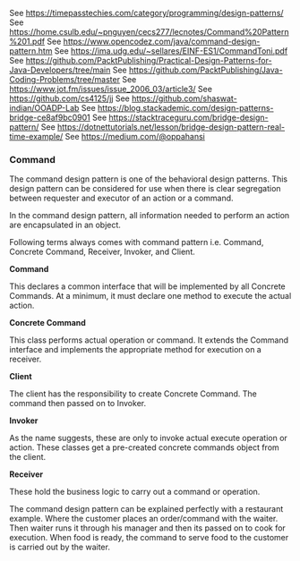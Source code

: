 See https://timepasstechies.com/category/programming/design-patterns/
See https://home.csulb.edu/~pnguyen/cecs277/lecnotes/Command%20Pattern%201.pdf
See https://www.opencodez.com/java/command-design-pattern.htm
See https://ima.udg.edu/~sellares/EINF-ES1/CommandToni.pdf
See https://github.com/PacktPublishing/Practical-Design-Patterns-for-Java-Developers/tree/main
See https://github.com/PacktPublishing/Java-Coding-Problems/tree/master
See https://www.jot.fm/issues/issue_2006_03/article3/
See https://github.com/cs4125/jj
See https://github.com/shaswat-indian/OOADP-Lab
See https://blog.stackademic.com/design-patterns-bridge-ce8af9bc0901
See https://stacktraceguru.com/bridge-design-pattern/
See https://dotnettutorials.net/lesson/bridge-design-pattern-real-time-example/	
See https://medium.com/@oppahansi


### Command 

The command design pattern is one of the behavioral design patterns. This design pattern can be considered for use when there is clear segregation between requester and executor of an action or a command.

In the command design pattern, all information needed to perform an action are encapsulated in an object. 

Following terms always comes with command pattern i.e. Command, Concrete Command, Receiver, Invoker, and Client.

**Command**

This declares a common interface that will be implemented by all Concrete Commands. At a minimum, it must declare one method to execute the actual action.

**Concrete Command**

This class performs actual operation or command. It extends the Command interface and implements the appropriate method for execution on a receiver.

**Client**

The client has the responsibility to create Concrete Command. The command then passed on to Invoker.

**Invoker**

As the name suggests, these are only to invoke actual execute operation or action. These classes get a pre-created concrete commands object from the client.

**Receiver**

These hold the business logic to carry out a command or operation.

The command design pattern can be explained perfectly with a restaurant example. Where the customer places an order/command with the waiter. Then waiter runs it through his manager and then its passed on to cook for execution.  When food is ready, the command to serve food to the customer is carried out by the waiter.